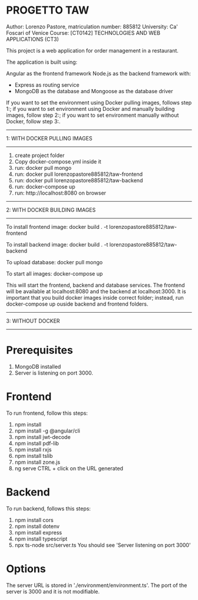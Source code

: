 # PROGETTO TAW

Author: Lorenzo Pastore, matriculation number: 885812
University: Ca' Foscari of Venice
Course: [CT0142] TECHNOLOGIES AND WEB APPLICATIONS (CT3)

This project is a web application for order management in a restaurant.

The application is built using:

Angular as the frontend framework
Node.js as the backend framework with:
- Express as routing service
- MongoDB as the database and Mongoose as the database driver


If you want to set the environment using Docker pulling images, follows step 1:;
if you want to set environment using Docker and manually building images, follow step 2:;
if you want to set environment manually without Docker, follow step 3:.



***********************************************************************************************
1: WITH DOCKER PULLING IMAGES
***********************************************************************************************

1. create project folder
2. Copy docker-compose.yml inside it
3. run: docker pull mongo
4. run: docker pull lorenzopastore885812/taw-frontend
5. run: docker pull lorenzopastore885812/taw-backend
6. run: docker-compose up
7. run: http://localhost:8080 on browser


***********************************************************************************************
2: WITH DOCKER BUILDING IMAGES
***********************************************************************************************

To install frontend image:
docker build . -t lorenzopastore885812/taw-frontend 

To install backend image:
docker build . -t lorenzopastore885812/taw-backend

To upload database:
docker pull mongo


To start all images:
docker-compose up


This will start the frontend, backend and database services. The frontend will be available at localhost:8080 and the backend at localhost:3000. It is important that you build docker images 
inside correct folder; instead, run docker-compose up ouside backend and frontend folders.


***********************************************************************************************
3: WITHOUT DOCKER
***********************************************************************************************

# Prerequisites

1. MongoDB installed
2. Server is listening on port 3000. 

# Frontend

To run frontend, follow this steps:
1. npm install
2. npm install -g @angular/cli
3. npm install jwt-decode
4. npm install pdf-lib
5. npm install rxjs
6. npm install tslib
7. npm install zone.js
8. ng serve 
CTRL + click on the URL generated


# Backend

To run backend, follows this steps:
1. npm install cors
2. npm install dotenv
3. npm install express
4. npm install typescript
5. npx ts-node src/server.ts
You should see 'Server listening on port 3000'


# Options

The server URL is stored in './environment/environment.ts'. The port of the server is 3000 and
it is not modifiable.




